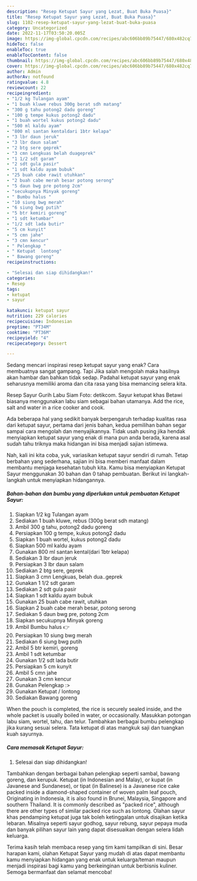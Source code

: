 ```yaml
---
description: "Resep Ketupat Sayur yang Lezat, Buat Buka Puasa}"
title: "Resep Ketupat Sayur yang Lezat, Buat Buka Puasa}"
slug: 1102-resep-ketupat-sayur-yang-lezat-buat-buka-puasa
category: Uncategorized
date: 2022-11-17T03:50:20.005Z
image: https://img-global.cpcdn.com/recipes/abc606bb89b75447/680x482cq70/ketupat-sayur-foto-resep-utama.jpg
hideToc: false
enableToc: true
enableTocContent: false
thumbnail: https://img-global.cpcdn.com/recipes/abc606bb89b75447/680x482cq70/ketupat-sayur-foto-resep-utama.jpg
cover: https://img-global.cpcdn.com/recipes/abc606bb89b75447/680x482cq70/ketupat-sayur-foto-resep-utama.jpg
author: Admin
authorAv: notfound
ratingvalue: 4.8
reviewcount: 22
recipeingredient:
- "1/2 kg Tulangan ayam"
- "1 buah kluwe rebus 300g berat sdh matang"
- "300 g tahu potong2 dadu goreng"
- "100 g tempe kukus potong2 dadu"
- "1 buah wortel kukus potong2 dadu"
- "500 ml kaldu ayam"
- "800 ml santan kentaldari 1btr kelapa"
- "3 lbr daun jeruk"
- "3 lbr daun salam"
- "2 btg sere geprek"
- "3 cmn Lengkuas belah duageprek"
- "1 1/2 sdt garam"
- "2 sdt gula pasir"
- "1 sdt kaldu ayam bubuk"
- "25 buah cabe rawit utuhkan"
- "2 buah cabe merah besar potong serong"
- "5 daun bwg pre potong 2cm"
- "secukupnya Minyak goreng"
- " Bumbu halus "
- "10 siung bwg merah"
- "6 siung bwg putih"
- "5 btr kemiri goreng"
- "1 sdt ketumbar"
- "1/2 sdt lada butir"
- "5 cm kunyit"
- "5 cmn jahe"
- "3 cmn kencur"
- " Pelengkap "
- " Ketupat  lontong"
- " Bawang goreng"
recipeinstructions:

- "Selesai dan siap dihidangkan!"
categories:
- Resep
tags:
- ketupat
- sayur

katakunci: ketupat sayur 
nutrition: 229 calories
recipecuisine: Indonesian
preptime: "PT34M"
cooktime: "PT36M"
recipeyield: "4"
recipecategory: Dessert

---
```



Sedang mencari inspirasi resep ketupat sayur yang enak? Cara membuatnya sangat gampang. Tapi Jika salah mengolah maka hasilnya akan hambar dan bahkan tidak sedap. Padahal ketupat sayur yang enak seharusnya memiliki aroma dan cita rasa yang bisa memancing selera kita.


Resep Sayur Gurih Labu Siam Foto: detikcom. Sayur ketupat khas Betawi biasanya menggunakan labu siam sebagai bahan utamanya. Add the rice, salt and water in a rice cooker and cook.

Ada beberapa hal yang sedikit banyak berpengaruh terhadap kualitas rasa dari ketupat sayur, pertama dari jenis bahan, kedua pemilihan bahan segar sampai cara mengolah dan menyajikannya. Tidak usah pusing jika hendak menyiapkan ketupat sayur yang enak di mana pun anda berada, karena asal sudah tahu triknya maka hidangan ini bisa menjadi sajian istimewa.


Nah, kali ini kita coba, yuk, variasikan ketupat sayur sendiri di rumah. Tetap berbahan yang sederhana, sajian ini bisa memberi manfaat dalam membantu menjaga kesehatan tubuh kita. Kamu bisa menyiapkan Ketupat Sayur menggunakan 30 bahan dan 0 tahap pembuatan. Berikut ini langkah-langkah untuk menyiapkan hidangannya.

<!--inarticleads1-->

##### Bahan-bahan dan bumbu yang diperlukan untuk pembuatan Ketupat Sayur:

1. Siapkan 1/2 kg Tulangan ayam
1. Sediakan 1 buah kluwe, rebus (300g berat sdh matang)
1. Ambil 300 g tahu, potong2 dadu goreng
1. Persiapkan 100 g tempe, kukus potong2 dadu
1. Siapkan 1 buah wortel, kukus potong2 dadu
1. Siapkan 500 ml kaldu ayam
1. Gunakan 800 ml santan kental(dari 1btr kelapa)
1. Sediakan 3 lbr daun jeruk
1. Persiapkan 3 lbr daun salam
1. Sediakan 2 btg sere, geprek
1. Siapkan 3 cmn Lengkuas, belah dua..geprek
1. Gunakan 1 1/2 sdt garam
1. Sediakan 2 sdt gula pasir
1. Siapkan 1 sdt kaldu ayam bubuk
1. Gunakan 25 buah cabe rawit, utuhkan
1. Siapkan 2 buah cabe merah besar, potong serong
1. Sediakan 5 daun bwg pre, potong 2cm
1. Siapkan secukupnya Minyak goreng
1. Ambil  Bumbu halus 👉
1. Persiapkan 10 siung bwg merah
1. Sediakan 6 siung bwg putih
1. Ambil 5 btr kemiri, goreng
1. Ambil 1 sdt ketumbar
1. Gunakan 1/2 sdt lada butir
1. Persiapkan 5 cm kunyit
1. Ambil 5 cmn jahe
1. Gunakan 3 cmn kencur
1. Gunakan  Pelengkap :&gt;
1. Gunakan  Ketupat / lontong
1. Sediakan  Bawang goreng


When the pouch is completed, the rice is securely sealed inside, and the whole packet is usually boiled in water, or occasionally. Masukkan potongan labu siam, wortel, tahu, dan telur. Tambahkan berbagai bumbu pelengkap jika kurang sesuai selera. Tata ketupat di atas mangkuk saji dan tuangkan kuah sayurnya. 

<!--inarticleads2-->

##### Cara memasak Ketupat Sayur:


1. Selesai dan siap dihidangkan!

Tambahkan dengan berbagai bahan pelengkap seperti sambal, bawang goreng, dan kerupuk. Ketupat (in Indonesian and Malay), or kupat (in Javanese and Sundanese), or tipat (in Balinese) is a Javanese rice cake packed inside a diamond-shaped container of woven palm leaf pouch, Originating in Indonesia, it is also found in Brunei, Malaysia, Singapore and southern Thailand. It is commonly described as &#34;packed rice&#34;, although there are other types of similar packed rice such as lontong. Olahan sayur khas pendamping ketupat juga tak boleh ketinggalan untuk disajikan ketika lebaran. Misalnya seperti sayur godhog, sayur rebung, sayur pepaya muda dan banyak pilihan sayur lain yang dapat disesuaikan dengan selera lidah keluarga. 

Terima kasih telah membaca resep yang tim kami tampilkan di sini. Besar harapan kami, olahan Ketupat Sayur yang mudah di atas dapat membantu kamu menyiapkan hidangan yang enak untuk keluarga/teman maupun menjadi inspirasi bagi kamu yang berkeinginan untuk berbisnis kuliner. Semoga bermanfaat dan selamat mencoba!
